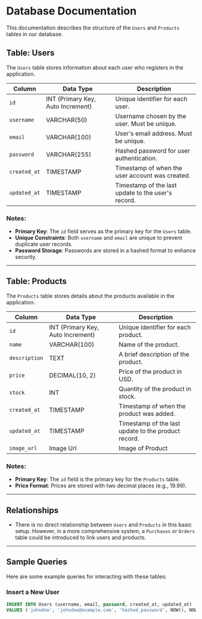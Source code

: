 # Database Documentation

This documentation describes the structure of the `Users` and `Products` tables in our database.

## Table: Users

The `Users` table stores information about each user who registers in the application.

| Column       | Data Type      | Description                           |
|--------------|----------------|---------------------------------------|
| `id`         | INT (Primary Key, Auto Increment) | Unique identifier for each user. |
| `username`   | VARCHAR(50)    | Username chosen by the user. Must be unique. |
| `email`      | VARCHAR(100)   | User's email address. Must be unique. |
| `password`   | VARCHAR(255)   | Hashed password for user authentication. |
| `created_at` | TIMESTAMP      | Timestamp of when the user account was created. |
| `updated_at` | TIMESTAMP      | Timestamp of the last update to the user's record. |
 
### Notes:
- **Primary Key**: The `id` field serves as the primary key for the `Users` table.
- **Unique Constraints**: Both `username` and `email` are unique to prevent duplicate user records.
- **Password Storage**: Passwords are stored in a hashed format to enhance security.

---

## Table: Products

The `Products` table stores details about the products available in the application.

| Column         | Data Type        | Description                             |
|----------------|------------------|-----------------------------------------|
| `id`           | INT (Primary Key, Auto Increment) | Unique identifier for each product. |
| `name`         | VARCHAR(100)     | Name of the product.                   |
| `description`  | TEXT             | A brief description of the product.    |
| `price`        | DECIMAL(10, 2)   | Price of the product in USD.           |
| `stock`        | INT              | Quantity of the product in stock.      |
| `created_at`   | TIMESTAMP        | Timestamp of when the product was added. |
| `updated_at`   | TIMESTAMP        | Timestamp of the last update to the product record. |
| `image_url`    | Image Url        | Image of Product
### Notes:
- **Primary Key**: The `id` field is the primary key for the `Products` table.
- **Price Format**: Prices are stored with two decimal places (e.g., 19.99).

---

## Relationships

- There is no direct relationship between `Users` and `Products` in this basic setup. However, in a more comprehensive system, a `Purchases` or `Orders` table could be introduced to link users and products.

---

## Sample Queries

Here are some example queries for interacting with these tables:

### Insert a New User
```sql
INSERT INTO Users (username, email, password, created_at, updated_at)
VALUES ('johndoe', 'johndoe@example.com', 'hashed_password', NOW(), NOW());

